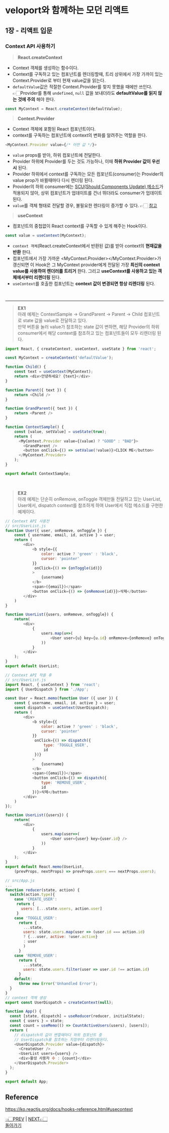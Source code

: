 # veloport와 함께하는 모던 리액트
## 1장 - 리액트 입문
### Context API 사용하기
> __React.createContext__
- Context 객체를 생성하는 함수이다.
- Context를 구독하고 있는 컴포넌트를 렌더링할때, 트리 상위에서 가장 가까이 있는 Context.Provider로 부터 현재 value값을 읽는다.
- `defaultValue`값은 적절한 Context.Provider를 찾지 못했을 때에만 쓰인다. <br>
👉🏻Provider를 통해 `undefined`, `null` 값을 보내더라도 __defaultValue를 읽지 않는 것에 주의__ 해야 한다.
```javascript
const MyContext = React.createContext(defaultValue);
```

> __Context.Provider__
- Context 객체에 포함된 React 컴포넌트이다.
- context를 구독하는 컴포넌트에 context의 변화를 알려주는 역할을 한다.
```javascript
<MyContext.Provider value={/* 어떤 값 */}>
```
- `value` props를 받아, 하위 컴포넌트에 전달한다.
- Provider 하위에 Provider를 두는 것도 가능하나, 이때 __하위 Provider 값이 우선시__ 된다.
- Provider 하위에서 context를 구독하는 모든 컴포넌트(consumer)는 Provider의 value prop가 바뀔때마다 다시 렌더링 된다.
- Provider의 하위 consumer에는 [SCU(Should Components Update) 메소드](https://ko.reactjs.org/docs/optimizing-performance.html#shouldcomponentupdate-in-action)가 적용되지 않아, 상위 컴포넌트가 업데이트를 건너 뛰더라도 consumer가 업데이트 된다.
- `value`를 객체 형태로 전달할 경우, 불필요한 렌더링이 증가할 수 있다. 👉🏻 [참고](https://ko.reactjs.org/docs/context.html#caveats)

> __useContext__
- 컴포넌트의 중첩없이 React context를 구독할 수 있게 해주는 Hook이다.
```javascript
const value = useContext(MyContext);
```
- `context 객체`(React.createContext에서 반환된 값)를 받아 context의 __현재값을 반환__ 한다.
- 컴포넌트에서 가장 가까운 <MyContext.Provider></MyContext.Provider>가 갱신되면 이 Hook은 그 MyContext provider에게 전달된 가장 __최신의 context value를 사용하여 렌더러를 트리거__ 한다. 그리고 __useContext를 사용하고 있는 객체에서부터 리렌더링__ 된다.
- `useContext`를 호출한 컴포넌트는 __context 값이 변경되면 항상 리렌더링__ 된다.

<br>
<hr>

> __EX1__ <br>
아래 예제는 ContextSample -> GrandParent -> Parent -> Child 컴포넌트로 state 값을 value로 전달하고 있다. <br>
만약 버튼을 눌러 value가 참조하는 state 값이 변하면, 해당 Provider의 하위 consumer에서 해당 context를 참조하고 있는 컴포넌트들이 모두 리렌더링 된다.
```javascript
import React, { createContext, useContext, useState } from 'react';

const MyContext = createContext('defaultValue');

function Child() {
    const text = useContext(MyContext);
    return <div>안녕하세요? {text}</div>
}

function Parent({ text }) {
    return <Child />
}

function GrandParent({ text }) {
    return <Parent />
}

function ContextSample() {
    const [value, setValue] = useState(true);
    return (
      <MyContext.Provider value={(value) ? "GOOD" : "BAD"}>
        <GrandParent />
        <button onClick={() => setValue(!value)}>CLICK ME</button>
      </MyContext.Provider>
    );
}

export default ContextSample;
```

<br>

> __EX2__ <br>
아래 예제는 단순히 onRemove, onToggle 객체만들 전달하고 있는 UserList, User에서,
dispatch context를 참조하게 하여 User에서 직접 메소드를 구현한 예제이다.

```javascript
// Context API 사용전
// src/UserList.js
function User({ user, onRemove, onToggle }) {
    const { username, email, id, active } = user;
    return (
        <div>
            <b style={{
                color: active ? 'green' : 'black',
                cursor: 'pointer'
            }}
             onClick={() => {onToggle(id)}}
            >
                {username}
            </b> 
            <span>({email})</span>
            <button onClick={() => {onRemove(id)}}>삭제</button>
        </div>
    )
}

function UserList({users, onRemove, onToggle}) {
    return(
        <div>
            {
                users.map(u=>(
                    <User user={u} key={u.id} onRemove={onRemove} onToggle={onToggle}/>
                ))
            }
        </div>
    );
}
export default UserList;
```

```javascript
// Context API 적용 후
// src/UserList.js
import React, { useContext } from 'react';
import { UserDispatch } from './App';

const User = React.memo(function User ({ user }) {
    const { username, email, id, active } = user;
    const dispatch = useContext(UserDispatch);
    return (
        <div>
            <b style={{
                color: active ? 'green' : 'black',
                cursor: 'pointer'
            }}
             onClick={() => dispatch({
                 type: 'TOGGLE_USER',
                 id
             })}
            >
                {username}
            </b> 
            <span>({email})</span>
            <button onClick={() => dispatch({
                type: 'REMOVE_USER',
                id
            })}>삭제</button>
        </div>
    )
});

function UserList({users}) {
    return(
        <div>
            {
                users.map(user=>(
                    <User user={user} key={user.id} />
                ))
            }
        </div>
    );
}
export default React.memo(UserList,
    (prevProps, nextProps) => prevProps.users === nextProps.users);
```

```javascript
// src/App.js
...
function reducer(state, action) {
  switch(action.type){
    case 'CREATE_USER':
     return {
       users: [...state.users, action.user]
     }
    case 'TOGGLE_USER':
      return {
        ...state,
        users: state.users.map(user => (user.id === action.id) 
        ? {...user, active: !user.active} 
        : user
        )
      }
    case 'REMOVE_USER':
      return {
        ...state,
        users: state.users.filter(user => user.id !== action.id)
      }
    default:
      throw new Error('Unhandled Error');
  }
}
// context 객체 생성
export const UserDispatch = createContext(null);

function App() {
  const [state, dispatch] = useReducer(reducer, initialState);
  const { users } = state;
  const count = useMemo(() => CountActiveUsers(users), [users]);
  return (
    // dispatch의 값이 변할때마다 하위 컴포넌트 중
    // UserDispatch를 참조하는 지점부터 리렌더링된다.
    <UserDispatch.Provider value={dispatch}>
      <CreateUser />
      <UserList users={users} />
      <div>활성 사용자 수 : {count}</div>
    </UserDispatch.Provider>
  );
}

export default App;
```

## Reference
<https://ko.reactjs.org/docs/hooks-reference.html#usecontext>
<br>

[👈🏻PREV](https://github.com/ss-won/veloport-react/blob/master/Ch1/md/13.md) |
[NEXT👉🏻](https://github.com/ss-won/veloport-react/blob/master/Ch1/md/15.md) <br>
[돌아가기](https://github.com/ss-won/veloport-react)